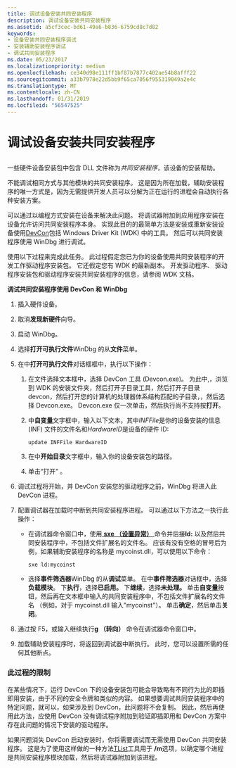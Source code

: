 ```yaml
---
title: 调试设备安装共同安装程序
description: 调试设备安装共同安装程序
ms.assetid: a5cf3cec-bd61-49a6-b836-6759cd8c7d82
keywords:
- 设备安装共同安装程序调试
- 安装辅助安装程序调试
- 调试共同安装程序
ms.date: 05/23/2017
ms.localizationpriority: medium
ms.openlocfilehash: ce340d98e111ff1bf87b7877c402ae54b8afff22
ms.sourcegitcommit: a33b7978e22d5bb9f65ca7056f955319049a2e4c
ms.translationtype: MT
ms.contentlocale: zh-CN
ms.lasthandoff: 01/31/2019
ms.locfileid: "56547525"
---
```

# <a name="debugging-a-device-installation-co-installer"></a>调试设备安装共同安装程序


## <span id="ddk_debugging_dual_boot_machines_dbg"></span><span id="DDK_DEBUGGING_DUAL_BOOT_MACHINES_DBG"></span>


一些硬件设备安装包中包含 DLL 文件称为*共同安装程序*，该设备的安装帮助。

不能调试相同方式与其他模块的共同安装程序。 这是因为所在加载，辅助安装程序的唯一方式是，因为无需提供开发人员可以分解为正在运行的进程会自动执行各种安装方案。

可以通过以编程方式安装在设备来解决此问题。 将调试器附加到应用程序安装在设备允许访问共同安装程序本身。 实现此目的的最简单方法是安装或重新安装设备使用[DevCon](https://go.microsoft.com/fwlink/p/?linkid=152915)包括 Windows Driver Kit (WDK) 中的工具。 然后可以共同安装程序使用 WinDbg 进行调试。

使用以下过程来完成此任务。 此过程假定您已为你的设备使用共同安装程序的开发工作驱动程序安装包。 它还假定您有 WDK 的最新副本。 开发驱动程序、 驱动程序安装包和驱动程序安装共同安装程序的信息，请参阅 WDK 文档。

**调试共同安装程序使用 DevCon 和 WinDbg**

1.  插入硬件设备。

2.  取消**发现新硬件**向导。

3.  启动 WinDbg。

4.  选择**打开可执行文件**WinDbg 的从**文件**菜单。

5.  在中**打开可执行文件**对话框框中，执行以下操作：
    1.  在文件选择文本框中，选择 DevCon 工具 (Devcon.exe)。 为此中,，浏览到 WDK 的安装文件夹，然后打开子目录工具，然后打开子目录 devcon，然后打开您的计算机的处理器体系结构匹配的子目录，，然后选择 Devcon.exe。 Devcon.exe 仅一次单击，然后执行尚不支持按**打开**。
    2.  中**自变量**文字框中，输入以下文本，其中*INFFile*是你的设备安装的信息 (INF) 文件的文件名和*HardwareID*是设备的硬件 ID:

        ```text
        update INFFile HardwareID 
        ```

    3.  在中**开始目录**文字框中，输入你的设备安装包的路径。
    4.  单击“打开” 。

6.  调试过程将开始，并 DevCon 安装您的驱动程序之前，WinDbg 将进入此 DevCon 进程。

7.  配置调试器在加载时中断到共同安装程序进程。 可以通过以下方法之一执行此操作：
    -   在调试器命令窗口中，使用[ **sxe （设置异常）** ](sx--sxd--sxe--sxi--sxn--sxr--sx---set-exceptions-.md)命令并后接**ld:** 以及然后共同安装程序中，不包括文件扩展名的文件名。 应该有没有空格的冒号后为例，如果辅助安装程序的名称是 mycoinst.dll，可以使用以下命令：
        ```dbgcmd
        sxe ld:mycoinst 
        ```

    -   选择**事件筛选器**WinDbg 的从**调试**菜单。 在中**事件筛选器**对话框中，选择**负载模块**。 下**执行**，选择**已启用。** 下**继续**，选择**未处理。** 单击**自变量**按钮，然后再在文本框中输入的共同安装程序中，不包括文件扩展名的文件名 （例如，对于 mycoinst.dll 输入"mycoinst"）。 单击**确定**，然后单击**关闭**。

8.  通过按 F5，或输入继续执行**g （转向）** 命令在调试器命令窗口中。

9.  加载辅助安装程序时，将返回到调试器中断执行。 此时，您可以设置所需的任何其他断点。

### <a name="span-idlimitationsofthisprocedurespanspan-idlimitationsofthisprocedurespanlimitations-of-this-procedure"></a><span id="limitations_of_this_procedure"></span><span id="LIMITATIONS_OF_THIS_PROCEDURE"></span>此过程的限制

在某些情况下，运行 DevCon 下的设备安装包可能会导致略有不同行为比的即插即用安装，由于不同的安全令牌和类似的内容。 如果想要调试共同安装程序中的特定问题，就可以，如果涉及到 DevCon，此问题将不会复制。 因此，然后再使用此方法，应使用 DevCon 没有调试程序附加到验证即插即用和 DevCon 方案中存在此问题的情况下安装的驱动程序。

如果问题消失 DevCon 启动安装时，你将需要调试而无需使用 DevCon 共同安装程序。 这是为了使用这样做的一种方法[TList](tlist.md)工具用于 **/m**选项，以确定哪个进程是共同安装程序模块加载，然后将调试器附加到该进程。

 

 





